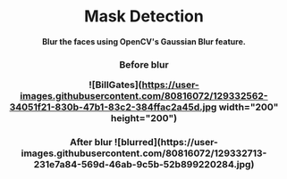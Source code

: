 <h1 align="center">Mask Detection</h1>

<div align= "center">
  <h4>Blur the faces using OpenCV's Gaussian Blur feature. </h4>
</div>

<div align= "center">
  <h3>Before blur

![BillGates](https://user-images.githubusercontent.com/80816072/129332562-34051f21-830b-47b1-83c2-384ffac2a45d.jpg width="200" height="200")
 </h3>
</div>

<div align= "center">
  <h3>After blur 
![blurred](https://user-images.githubusercontent.com/80816072/129332713-231e7a84-569d-46ab-9c5b-52b899220284.jpg)

</h3>
</div>

